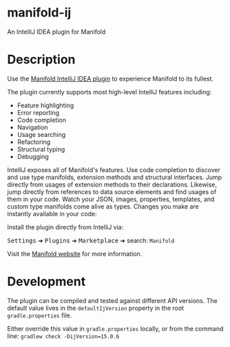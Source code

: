 # manifold-ij
An IntelliJ IDEA plugin for Manifold

# Description
Use the [Manifold IntelliJ IDEA plugin](https://plugins.jetbrains.com/plugin/10057-manifold) to experience Manifold to its fullest.

The plugin currently supports most high-level IntelliJ features including:
* Feature highlighting
* Error reporting
* Code completion
* Navigation
* Usage searching
* Refactoring
* Structural typing
* Debugging

IntelliJ exposes all of Manifold's features. Use code completion to discover and use type manifolds, extension
methods and structural interfaces. Jump directly from usages of extension methods to their declarations.
Likewise, jump directly from references to data source elements and find usages of them in your code.
Watch your JSON, images, properties, templates, and custom type manifolds come alive as types.
Changes you make are instantly available in your code:

Install the plugin directly from IntelliJ via:

<kbd>Settings</kbd> ➜ <kbd>Plugins</kbd> ➜ <kbd>Marketplace</kbd> ➜ search: `Manifold`

Visit the [Manifold website](http://manifold.systems/) for more information.

# Development

The plugin can be compiled and tested against different API versions. The default value lives in the `defaultIjVersion` property in the root `gradle.properties` file.

Either override this value in `gradle.properties` locally, or from the command line: `gradlew check -DijVersion=15.0.6`